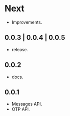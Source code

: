 # Next

- Improvements.

## 0.0.3 | 0.0.4 | 0.0.5

- release.

## 0.0.2

- docs.

## 0.0.1

- Messages API.
- OTP API.

